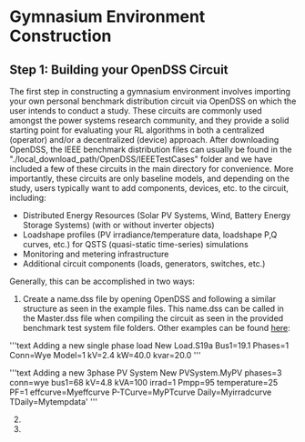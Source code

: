 # Gymnasium Environment Construction

## Step 1: Building your OpenDSS Circuit
The first step in constructing a gymnasium environment involves importing your own personal benchmark distribution circuit via OpenDSS on which the user intends to conduct a study. 
These circuits are commonly used amongst the power systems research community, and they provide a solid starting point for evaluating your RL algorithms in both a centralized (operator) and/or a decentralized (device) approach.  After downloading OpenDSS, the IEEE benchmark distribution files can usually be found in the "./local_download_path/OpenDSS/IEEETestCases" folder and we have included a few of these circuits in the main directory for convenience.  More importantly, these circuits are only baseline models, and depending on the study, users typically want to add components, devices, etc. to the circuit, including:
 
 * Distributed Energy Resources (Solar PV Systems, Wind, Battery Energy Storage Systems) (with or without inverter objects)
 * Loadshape profiles (PV irradiance/temperature data, loadshape P,Q curves, etc.) for QSTS (quasi-static time-series) simulations
 * Monitoring and metering infrastructure 
 * Additional circuit components (loads, generators, switches, etc.)
   
 Generally, this can be accomplished in two ways:
1. Create a name.dss file by opening OpenDSS and following a similar structure as seen in the example files.  This name.dss can be called in the Master.dss file when compiling the circuit as seen in the provided benchmark test system file folders.  Other examples can be found [here]():

'''text
Adding a new single phase load 
New Load.S19a Bus1=19.1 Phases=1 Conn=Wye Model=1 kV=2.4 kW=40.0  kvar=20.0
'''

'''text
Adding a new 3phase PV System
New PVSystem.MyPV phases=3 conn=wye bus1=68 kV=4.8 kVA=100 irrad=1 Pmpp=95 temperature=25 PF=1 effcurve=Myeffcurve P-TCurve=MyPTcurve Daily=Myirradcurve TDaily=Mytempdata'
'''

2. 
3. 
